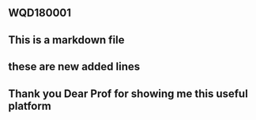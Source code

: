 ## WQD180001
## This is a markdown file
## these are new added lines
## Thank you Dear Prof for showing me this useful platform